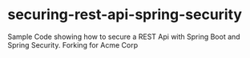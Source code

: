 # securing-rest-api-spring-security

Sample Code showing how to secure a REST Api with Spring Boot and Spring Security.
Forking for Acme Corp
